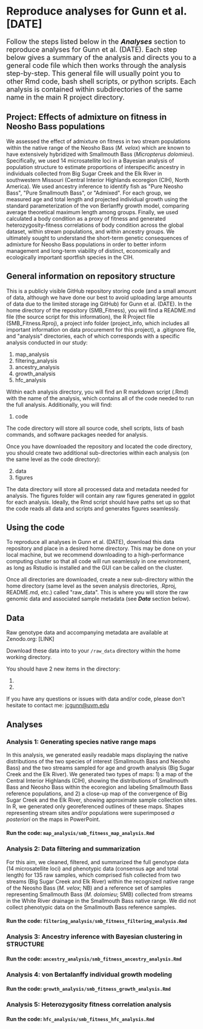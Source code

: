# Reproduce analyses for Gunn et al. [DATE]
<font size="+1">Follow the steps listed below in the <b><i>Analyses</i></b> section to reproduce analyses for Gunn et al. (DATE). Each step below gives a summary of the analysis and directs you to a general code file which then works through the analysis step-by-step. This general file will usually point you to other Rmd code, bash shell scripts, or python scripts. Each analysis is contained within subdirectories of the same name in the main R project directory.</font>

## Project: Effects of admixture on fitness in Neosho Bass populations 
We assessed the effect of admixture on fitness in two stream populations within the native range of the Neosho Bass (<i>M. velox</i>) which are known to have extensively hybridized with Smallmouth Bass (<i>Micropterus dolomieu</i>). Specifically, we used 14 microsatellite loci in a Bayesian analysis of population structure to estimate proportions of interspecific ancestry in individuals collected from Big Sugar Creek and the Elk River in southwestern Missouri (Central Interior Highlands ecoregion (CIH), North America). We used ancestry inference to identify fish as "Pure Neosho Bass", "Pure Smallmouth Bass", or "Admixed". For each group, we measured age and total length and projected individual growth using the standard parameterization of the von Berlanffy growth model, comparing average theoretical maximum length among groups. Finally, we used calculated a body condition as a proxy of fitness and generated heterozygosity-fitness correlations of body condition across the global dataset, within stream populations, and within ancestry groups. We ultimately sought to understand the short-term genetic consequences of admixture for Neosho Bass populations in order to better inform management and long-term viability of distinct, economically and ecologically important sportfish species in the CIH.

## General information on repository structure
This is a publicly visible GitHub repository storing code (and a small amount of data, although we have done our best to avoid uploading large amounts of data due to the limited storage ing GitHub) for Gunn et al. (DATE). In the home directory of the repository (SMB_Fitness), you will find a README.md file (the source script for this information), the R Project file (SMB_Fitness.Rproj), a project info folder (project_info, which includes all important information on data procurement for this project), a .gitignore file, and "analysis" directories, each of which corresponds with a specific analysis conducted in our study:

1) map_analysis
2) filtering_analysis
3) ancestry_analysis
4) growth_analysis
5) hfc_analysis

Within each analysis directory, you will find an R markdown script (.Rmd) with the name of the analysis, which contains all of the code needed to run the full analysis. Additionally, you will find:

1) code

The code directory will store all source code, shell scripts, lists of bash commands, and software packages needed for analysis. 

Once you have downloaded the repository and located the code directory, you should create two additional sub-directories within each analysis (on the same level as the code directory):

2) data
3) figures

The data directory will store all processed data and metadata needed for analysis. The figures folder will contain any raw figures generated in ggplot for each analysis. Ideally, the Rmd script should have paths set up so that the code reads all data and scripts and generates figures seamlessly.

## Using the code
To reproduce all analyses in Gunn et al. (DATE), download this data repository and place in a desired home directory. This may be done on your local machine, but we recommend downloading to a high-performance computing cluster so that all code will run seamlessly in one environment, as long as Rstudio is installed and the GUI can be called on the cluster.

Once all directories are downloaded, create a new sub-directory within the home directory (same level as the seven analysis directories, .Rproj, README.md, etc.) called "raw_data". This is where you will store the raw genomic data and associated sample metadata (see <i><b>Data</i></b> section below).

## Data

Raw genotype data and accompanying metadata are available at Zenodo.org: [LINK]

Download these data into to your `/raw_data` directory within the home working directory.

You should have 2 new items in the directory: <br>

1.  <br>
2.  <br>

If you have any questions or issues with data and/or code, please don't hesitate to contact me: jcgunn@uvm.edu

## Analyses

### Analysis 1: Generating species native range maps
In this analysis, we generated easily readable maps displaying the native distributions of the two species of interest (Smallmouth Bass and Neosho Bass) and the two streams sampled for age and growth analysis (Big Sugar Creek and the Elk River). We generated two types of maps: 1) a map of the Central Interior Highlands (CIH), showing the distributions of Smallmouth Bass and Neosho Bass within the ecoregion and labeling Smallmouth Bass reference populations, and 2) a close-up map of the convergence of Big Sugar Creek and the Elk River, showing approximate sample collection sites. In R, we generated only georeferenced outlines of these maps. Shapes representing stream sites and/or populations were superimposed <i>a posteriori</i> on the maps in PowerPoint.

#### Run the code: `map_analysis/smb_fitness_map_analysis.Rmd`

### Analysis 2: Data filtering and summarization
For this aim, we cleaned, filtered, and summarized the full genotype data (14 microsatellite loci) and phenotypic data (consensus age and total length) for 135 raw samples, which comprised fish collected from two streams (Big Sugar Creek and Elk River) within the recognized native range of the Neosho Bass (<i>M. velox</i>; NB) and a reference set of samples representing Smallmouth Bass (<i>M. dolomieu</i>; SMB) collected from streams in the White River drainage in the Smallmouth Bass native range. We did not collect phenotypic data on the Smallmouth Bass reference samples.

#### Run the code: `filtering_analysis/smb_fitness_filtering_analysis.Rmd`

### Analysis 3: Ancestry inference with Bayesian clustering in STRUCTURE


#### Run the code: `ancestry_analysis/smb_fitness_ancestry_analysis.Rmd`

### Analysis 4: von Bertalanffy individual growth modeling


#### Run the code: `growth_analysis/smb_fitness_growth_analysis.Rmd`

### Analysis 5: Heterozygosity fitness correlation analysis


#### Run the code: `hfc_analysis/smb_fitness_hfc_analysis.Rmd`



